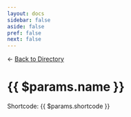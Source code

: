 ```yaml
---
layout: docs
sidebar: false
aside: false
pref: false
next: false
---
```


<script setup lang="ts">
import Button from '/components/Button.vue';
import Icon from '/components/Icon.vue';
</script>

<div :class="$style.Breadcrumb">
← <a href="/extensions/">Back to Directory</a>
</div>

<h1>
  <Icon :class="$style.HeaderIcon" v-if="$params.iconUrlWhite && $params.iconUrlBlack" :srcLight="$params.iconUrlBlack" :srcDark="$params.iconUrlWhite" />
  {{ $params.name }}
</h1>

Shortcode: {{ $params.shortcode }}

<style module>
div.Breadcrumb {
  margin-bottom: 1em;
}

img.HeaderIcon {
  margin-right: 4px;
}
</style>
